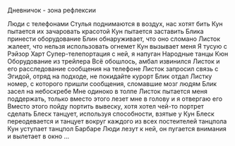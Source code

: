 Дневничок - зона рефлексии

Люди с телефонами
Стулья поднимаются в воздух, нас хотят бить
Кун пытается их зачаровать красотой
Кун пытается заставить Блика принести оборудование
Блин обнаруживает, что оно сломано
Листок жалеет, что нельзя использовать огнемет
Кун вызывает меня
Я тусую с Рэйзор Харт
Супер-телепортация с ней, я напуган
Народные танцы Кюн
Оборудование из трейлера
Всё обошлось, амбал извинился
Листок и его расследование сообщения на телефоне
Листок запросил связь с Эгидой, отряд на подходе, не покидайте курорт
Блик отдал Листку номер, с которого пришли сообщения, сломавшие мозг людям
Блик засел на небоскребе
Мне одиноко в толпе
Листок пытается меня поддержать, только вместо этого лезет мне в голову и я отвергаю его
Вместо этого пойду портить вывеску, хотя хотел чей-то портрет сделать
Блеск танцует, используя способности, взятые у Кун
Блеск переодевается и танцует вокруг каждого из всех постеителей танцпола
Кун уступает танцпол Барбаре
Люди лезут к ней, он пугается внимания и вылетает в окно
...
